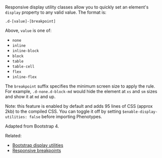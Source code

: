 Responsive display utility classes allow you to quickly set an element's `display` property to any valid value. The format is: 

```
.d-[value]-[breakpoint]
```

Above, `value` is one of:

* `none`
* `inline`
* `inline-block`
* `block`
* `table`
* `table-cell`
* `flex`
* `inline-flex`

The `breakpoint` suffix specifies the minimum screen size to apply the rule. For example, `.d-none.d-block-md` would hide the element at `xs` and `sm` sizes and show it at `md` and up.

Note: this feature is enabled by default and adds 95 lines of CSS (approx 2kb) to the compiled CSS. You can toggle it off by setting `$enable-display-utilities: false` before importing Phenotypes.

Adapted from Bootstrap 4.

Related:

* [Bootstrap display utilities](https://v4-alpha.getbootstrap.com/utilities/display-property/)
* [Responsive breakpoints](/docs/layout/#responsive-breakpoints)